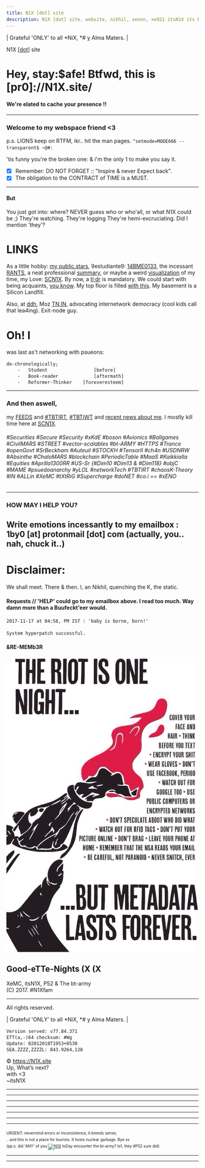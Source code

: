 ```yaml
---
title: N1X [dot] site
description: N1X [dot] site, website, nikhil, xenon, xe921 itsN1X its N1X new delhi bangalore chennai bengaluru india pune hyderabad goa
---
```



| Grateful 'ONLY' to all \*NiX, \*# ỵ Alma Maters. |

N1X [\[dot\]](https://n1x.site) site
# Hey, stay:$afe! Btfwd, this is [pr0]://N1X.site/
#### We're elated to cache your presence !!
---

### Welcome to my webspace friend <3
p.s. LIONS keep on RTFM, ikr.. hit the man pages.
`^setmode=MODE666 --transparent$ ~@#:`

'tis funny you're the broken one: & i'm the only 1 to make you say it.

 - [x] Remember: DO NOT FORGET :: "Inspire & never Expect back".
 - [x] The obligation to the CONTRACT of TIME is a MUST.

---

#### But
You just got into: where? NEVER guess who or who'all, or what N1X could be ;)
They're watching. They're logging They're hemi-excruciating.
Did I mention 'they'?



# LINKS
As a little hobby: [my public.stars](http://github.com/itsn1x?tab=stars), 9estudiante9: [14BME0133](http://14bme0133.github.io/), the incessant [RANTS](http://twitter.com/itsn1x), a neat professional [summary](http://linkedin.com/in/itsn1x), or maybe a weird [visualization](https://vizualize.me/N1X) of my time, my Love: [SCN1X](http://soundcloud.com/itsn1x). By now, a [tl;dr](https://about.me/itsN1X) is mandatory. We could start with being acquaints, [you know](https://nikhilpandita.n1x.site). My top floor is filled [with this](https://goodreads.com/itsn1x). My basement is a Silicon Landfill.


Also, at [ddh](https://duckduckhack.com/u/itsn1x), Moz [TN,IN](https://mozillatn.github.io), advocating internetwork democracy (cool kids call that lea4ing). Exit-node guy.

# Oh! I 
was last as't networking with psueons:
```
de-chronologically;
    -   Student                 [before]   
    -   Book-reader             [aftermath]
    -   Reformer-Thinker    [foreveresteem]
```

---

### And then aswell, 
my [FEEDS](NewsFEEDforN1Xsite) and [#TBTIRT](https://twitter.com/search?q=TBTIRT), [#TBTiWT](https://twitter.com/search?q=TBTIWT) and [recent news about me](http://google.com/search?q=n1x). I mostly kill time here at [SCN1X](https://soundcloud.com/itsn1x).

###### #Securities #Secure #Security #xKdE #boson #Avionics #Ballgames #CivilMARS #STREET #vector-scalables #bt-ARMY #HTTPS #Trance #openGovt #SrBeckham #Auteuil #STOCKH #TensorII #ch4n #USDNRW #Absinthe #ChaloMARS #blockchain #PeriodicTable #MaaS #Kaikkialla #Equities #Aprilla1300RR #US-Sr {#Dim10 #Dim13 & #Dim118} #objC #MAME #psuedoanarchy #yLOL #networkTech #TBTIRT #chaosK-Theory #IN #ALLin #XeMC #tXtRiG #Supercharge #doNET #co.i == #xENO

---

### HOW MAY I HELP YOU?
Write emotions incessantly to my emailbox : 1by0 [at] protonmail [dot] com (actually, you.. nah, chuck it..)
---

# Disclaimer:
We shall meet. There & then. I, an Nikhil, quenching the K, the static.

#### Requests // 'HELP' could go to my emailbox above. I read too much. Way damn more than a Buufeckt'eer would.

```
2017-11-17 at 04:58, PM IST : 'baby is borne, born!'

System hyperpatch successful.
```
#### &RE-MEMb3R

![](n1x.site.imagine.jpg)

## Good-eTTe-Nights (X (X
XeMC, itsN1X, P52 & The bt-army  
(C) 2017. #N1Xfam

---

All rights reserved.

| Grateful 'ONLY' to all \*NiX, \*# ỵ Alma Maters. |


    Version served: v77.84.371
    ETT(a,-)64 checksum: #Wg
    Update: 02012018T1953+0530
    SEA.ZZZZ,ZZZZL: 843.9264,128

© https://N1X.site
<br>Up, What’s next?
<br>with <3
<br>~itsN1X
<hr><hr><hr><hr><hr><hr><hr><font size='1'>URGENT: nevermind errors or inconsistence, it breeds sense;<br>.. and this is not a place for tourists. It hosts nuclear garbage. Bye xx <br>(pp.s. did 'ANY' of you <a title="Web Analytics" href="http://statcounter.com/" target="_blank"><img src="//c.statcounter.com/11569191/0/dbb0514a/0/" alt="N1X" ></a> toDay encounter the bt-army? lo1, they #P52 sure did)</font><hr><hr>
<html><header><title>Xe921 || [pr0]://N1X.site || Xcoded by luser::itsN1X</title></header></html>

